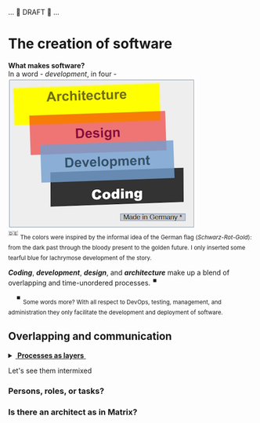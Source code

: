 ... 🚧 DRAFT 🚧 ...

# The creation of software

**What makes software?**\
In a word - _development_, in four - 
[![For colors of software](../pencraft/readme+/_rsc/_img/illus/dev/fromBlackCodeToGoldenArc.jpg)](../pencraft/readme+/_rsc/)\
<sup>:de:</sup> <sub>The colors were inspired by the informal idea of the German flag (_Schwarz-Rot-Gold_): from the dark past through the bloody present to the golden future. I only inserted some tearful blue for lachrymose development of the story.</sub>

**_Coding_**, **_development_**, **_design_**, and **_architecture_** make up a blend of overlapping and time-unordered processes.&nbsp;<sup>:stop_button:</sup>

&nbsp;&nbsp;&nbsp;&nbsp;<sup>:stop_button:</sup> <sub>Some words more? With all respect to DevOps, testing, management, and administration they only facilitate the development and deployment of software.</sub>

## Overlapping and communication

<details>
<summary><ins>&nbsp;<b>Processes as layers</b>&nbsp;</ins></summary>


</details>

Let's see them intermixed

### Persons, roles, or tasks? 

### Is there an architect as in Matrix?

